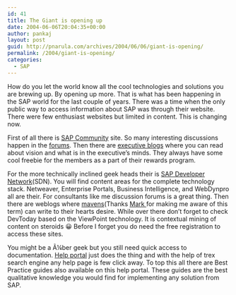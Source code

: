```yaml
---
id: 41
title: The Giant is opening up
date: 2004-06-06T20:04:35+00:00
author: pankaj
layout: post
guid: http://pnarula.com/archives/2004/06/06/giant-is-opening/
permalink: /2004/giant-is-opening/
categories:
  - SAP
---
```

How do you let the world know all the cool technologies and solutions you are brewing up. By opening up more. That is what has been happening in the SAP world for the last couple of years. There was a time when the only public way to access information about SAP was through their website. There were few enthusiast websites but limited in content. This is changing now.

First of all there is <a href="http://sap.com/community" onclick="_gaq.push(['_trackEvent', 'outbound-article', 'http://sap.com/community', 'SAP Community']);" >SAP Community</a> site. So many interesting discussions happen in the <a href="http://sap.com/community/pub/forums.aspx" onclick="_gaq.push(['_trackEvent', 'outbound-article', 'http://sap.com/community/pub/forums.aspx', 'forums']);" >forums</a>. Then there are <a href="http://sap.com/community/pub/blogs.aspx" onclick="_gaq.push(['_trackEvent', 'outbound-article', 'http://sap.com/community/pub/blogs.aspx', 'executive blogs']);" >executive blogs</a> where you can read about vision and what is in the executive&#8217;s minds. They always have some cool freebie for the members as a part of their rewards program.

For the more technically inclined geek heads their is <a href="http://sdn.sap.com" onclick="_gaq.push(['_trackEvent', 'outbound-article', 'http://sdn.sap.com', 'SAP Developer Network']);" >SAP Developer Network</a>(SDN). You will find content areas for the complete technology stack. Netweaver, Enterprise Portals, Business Intelligence, and WebDynpro all are their. For consultants like me discussion forums is a great thing. Then there are weblogs where <a href="http://www.futuresalon.org/2004/04/mavens_and_conn.html" onclick="_gaq.push(['_trackEvent', 'outbound-article', 'http://www.futuresalon.org/2004/04/mavens_and_conn.html', 'mavens']);" >mavens</a>(Thanks <a href="http://www.finnern.com/stories/2002/08/09/uebermark2.html" onclick="_gaq.push(['_trackEvent', 'outbound-article', 'http://www.finnern.com/stories/2002/08/09/uebermark2.html', 'Mark ']);" >Mark </a>for making me aware of this term) can write to their hearts desire. While over there don&#8217;t forget to check DevToday based on the ViewPoint technology. It is contextual mining of content on steroids 😀 Before I forget you do need the free registration to access these sites.

You might be a Ã¼ber geek but you still need quick access to documentation. <a href="http://help.sap.com" onclick="_gaq.push(['_trackEvent', 'outbound-article', 'http://help.sap.com', 'Help portal']);" >Help portal</a> just does the thing and with the help of trex search engine any help page is few click away. To top this all there are Best Practice guides also available on this help portal. These guides are the best qualitative knowledge you would find for implementing any solution from SAP.